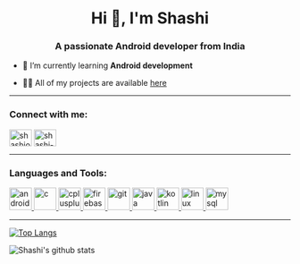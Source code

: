 <h1 align="center">Hi 👋, I'm Shashi</h1>
<h3 align="center">A passionate Android developer from India</h3>

- 🌱 I’m currently learning **Android development**

- 👨‍💻 All of my projects are available [here](shashiofficial.github.io/)

<hr>

<h3 align="left">Connect with me:</h3>
<p align="left">
<a href="https://dev.to/shashiofficial" target="blank"><img align="center" src="https://cdn.jsdelivr.net/npm/simple-icons@3.0.1/icons/dev-dot-to.svg" alt="shashiofficial" height="30" width="40" /></a>
<a href="https://linkedin.com/in/shashi-kant10" target="blank"><img align="center" src="https://cdn.jsdelivr.net/npm/simple-icons@3.0.1/icons/linkedin.svg" alt="shashi-kant10" height="30" width="40" /></a>
</p>

<hr>

<h3 align="left">Languages and Tools:</h3>
<p align="left"> <a href="https://developer.android.com" target="_blank"> <img src="https://devicons.github.io/devicon/devicon.git/icons/android/android-original-wordmark.svg" alt="android" width="40" height="40"/> </a> <a href="https://www.cprogramming.com/" target="_blank"> <img src="https://devicons.github.io/devicon/devicon.git/icons/c/c-original.svg" alt="c" width="40" height="40"/> </a> <a href="https://www.w3schools.com/cpp/" target="_blank"> <img src="https://devicons.github.io/devicon/devicon.git/icons/cplusplus/cplusplus-original.svg" alt="cplusplus" width="40" height="40"/> </a> <a href="https://firebase.google.com/" target="_blank"> <img src="https://www.vectorlogo.zone/logos/firebase/firebase-icon.svg" alt="firebase" width="40" height="40"/> </a> <a href="https://git-scm.com/" target="_blank"> <img src="https://www.vectorlogo.zone/logos/git-scm/git-scm-icon.svg" alt="git" width="40" height="40"/> </a> <a href="https://www.java.com" target="_blank"> <img src="https://devicons.github.io/devicon/devicon.git/icons/java/java-original-wordmark.svg" alt="java" width="40" height="40"/> </a> <a href="https://kotlinlang.org" target="_blank"> <img src="https://www.vectorlogo.zone/logos/kotlinlang/kotlinlang-icon.svg" alt="kotlin" width="40" height="40"/> </a> <a href="https://www.linux.org/" target="_blank"> <img src="https://devicons.github.io/devicon/devicon.git/icons/linux/linux-original.svg" alt="linux" width="40" height="40"/> </a> <a href="https://www.mysql.com/" target="_blank"> <img src="https://devicons.github.io/devicon/devicon.git/icons/mysql/mysql-original-wordmark.svg" alt="mysql" width="40" height="40"/> </a> </p>

<hr>

[![Top Langs](https://github-readme-stats.vercel.app/api/top-langs/?username=shashiofficial&&theme=algolia&layout=compact)](https://github.com/shashiofficial/github-readme-stats)

![Shashi's github stats](https://github-readme-stats.vercel.app/api?username=shashiofficial&count_private=true&theme=react&show_icons=true)
